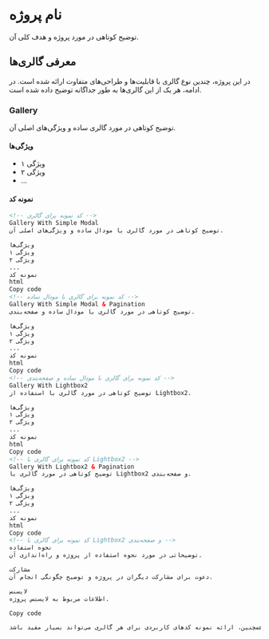 # نام پروژه

توضیح کوتاهی در مورد پروژه و هدف کلی آن.

## معرفی گالری‌ها

در این پروژه، چندین نوع گالری با قابلیت‌ها و طراحی‌های متفاوت ارائه شده است. در ادامه، هر یک از این گالری‌ها به طور جداگانه توضیح داده شده است.

### Gallery

توضیح کوتاهی در مورد گالری ساده و ویژگی‌های اصلی آن.

#### ویژگی‌ها

- ویژگی ۱
- ویژگی ۲
- ...

#### نمونه کد

```html
<!-- کد نمونه برای گالری -->
Gallery With Simple Modal
توضیح کوتاهی در مورد گالری با مودال ساده و ویژگی‌های اصلی آن.

ویژگی‌ها
ویژگی ۱
ویژگی ۲
...
نمونه کد
html
Copy code
<!-- کد نمونه برای گالری با مودال ساده -->
Gallery With Simple Modal & Pagination
توضیح کوتاهی در مورد گالری با مودال ساده و صفحه‌بندی.

ویژگی‌ها
ویژگی ۱
ویژگی ۲
...
نمونه کد
html
Copy code
<!-- کد نمونه برای گالری با مودال ساده و صفحه‌بندی -->
Gallery With Lightbox2
توضیح کوتاهی در مورد گالری با استفاده از Lightbox2.

ویژگی‌ها
ویژگی ۱
ویژگی ۲
...
نمونه کد
html
Copy code
<!-- کد نمونه برای گالری با Lightbox2 -->
Gallery With Lightbox2 & Pagination
توضیح کوتاهی در مورد گالری با Lightbox2 و صفحه‌بندی.

ویژگی‌ها
ویژگی ۱
ویژگی ۲
...
نمونه کد
html
Copy code
<!-- کد نمونه برای گالری با Lightbox2 و صفحه‌بندی -->
نحوه استفاده
توضیحاتی در مورد نحوه استفاده از پروژه و راه‌اندازی آن.

مشارکت
دعوت برای مشارکت دیگران در پروژه و توضیح چگونگی انجام آن.

لایسنس
اطلاعات مربوط به لایسنس پروژه.

Copy code

این تنها یک نمونه اولیه است و شما می‌توانید آن را بر اساس نیازهای خود تغییر دهید. مهم است که اطلاعات دقیق و کاربردی در مورد هر گالری ارائه دهید تا کاربران به راحتی بتوانند از آن‌ها استفاده کنند. همچنین، ارائه نمونه کدهای کاربردی برای هر گالری می‌تواند بسیار مفید باشد.
